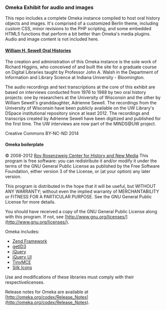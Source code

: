 ### Omeka Exhibit for audio and images
This repo includes a complete Omeka instance compiled to host oral history objects and images. It's comprised of a customized Berlin theme, including custom CSS, minor revisions to the PHP scripting, and some embedded HTML5 functions that perform a bit better than Omeka's media plugins. Audio and image content is not included here. 

#### [William H. Sewell Oral Histories](http://www.rshiggins.net/omeka/)  
The creation and administration of this Omeka instance is the sole work of Richard Higgins, who conceived of and built the site for a graduate course on Digital Libraries taught by Professor John A. Walsh in the Department of Information and Library Science at Indiana University - Bloomington.

The audio recordings and text transcriptions at the core of this exhibit are based on interviews conducted from 1976 to 1988 by two oral history projects: one by researchers at the University of Wisconsin and the other by William Sewell's granddaughter, Adrienne Sewell. The recordings from the University of Wisconsin have been publicly available on the UW Library's DSpace institutional repository since at least 2012. The recordings and transcrips created by Adrienne Sewell have been digitized and published for the first time. The UW interviews are now part of the MINDS@UW project. 

Creative Commons BY-NC-ND 2014

#### Omeka boilerplate   
&copy; 2008-2012 [Roy Rosenzweig Center for History and New Media](http://chnm.gmu.edu/)
This program is free software: you can redistribute it and/or modify it under the terms of the GNU General Public License as published by the Free Software Foundation, either version 3 of the License, or (at your option) any later version.

This program is distributed in the hope that it will be useful, but WITHOUT ANY WARRANTY; without even the implied warranty of MERCHANTABILITY or FITNESS FOR A PARTICULAR PURPOSE. See the GNU General Public License for more details.

You should have received a copy of the GNU General Public License along with this program. If not, see [http://www.gnu.org/licenses/](http://www.gnu.org/licenses/).

Omeka includes:

* [Zend Framework](http://framework.zend.com)
* [getID3](http://getid3.sourceforge.net)
* [jQuery](http://jquery.com)
* [jQuery UI](http://jqueryui.com)
* [TinyMCE](http://tinymce.moxiecode.com)
* [Silk Icons](http://www.famfamfam.com/lab/icons/silk/)

Use and modifications of these libraries must comply with their respectivelicenses.

Release notes for Omeka are available at
[http://omeka.org/codex/Release_Notes](http://omeka.org/codex/Release_Notes).
